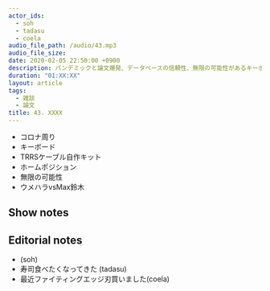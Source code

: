 ```yaml
---
actor_ids:
  - soh
  - tadasu
  - coela
audio_file_path: /audio/43.mp3
audio_file_size: 
date: 2020-02-05 22:50:00 +0900
description: パンデミックと論文爆発、データベースの信頼性、無限の可能性があるキーボード、早食いの攻略について話しました。
duration: "01:XX:XX"
layout: article
tags: 
  - 雑談
  - 論文
title: 43. XXXX
---
```

- コロナ周り
- キーボード
- TRRSケーブル自作キット
- ホームポジション
- 無限の可能性
- ウメハラvsMax鈴木

## Show notes

## Editorial notes
- (soh)
- 寿司食べたくなってきた (tadasu)
- 最近ファイティングエッジ刃買いました(coela)

